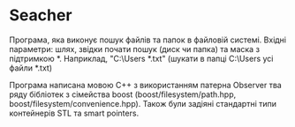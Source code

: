 # Seacher
Програма, яка виконує пошук файлів та папок в файловій системі. Вхідні параметри: шлях, звідки почати пошук (диск чи папка) та маска з підтримкою *. Наприклад, "C:\Users *.txt" (шукати в папці C:\Users усі файли *.txt)

Програма написана мовою С++ з використанням патерна Observer тва ряду бібліотек з сімейства boost (boost/filesystem/path.hpp, boost/filesystem/convenience.hpp). Також були задіяні стандартні типи контейнерів STL та smart pointers.
